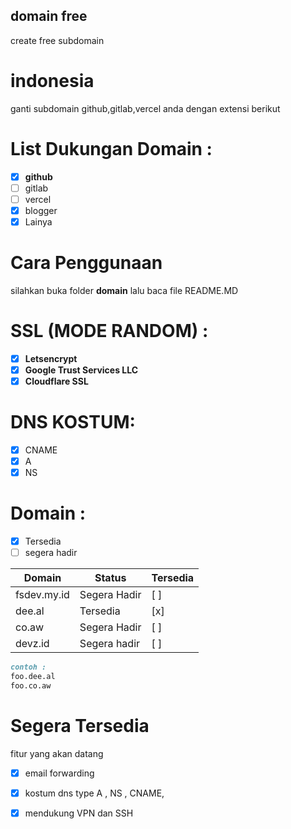 ## domain free
create free subdomain 

# indonesia
ganti subdomain github,gitlab,vercel anda dengan extensi berikut


# List Dukungan Domain :
 - [x] **github**
 - [ ] gitlab
 - [ ] vercel
 - [x] blogger
 - [x] Lainya

# Cara Penggunaan
silahkan buka folder **domain**
lalu baca file README.MD

# SSL (MODE RANDOM) :
 - [x] **Letsencrypt**
 - [x] **Google Trust Services LLC**
 - [x] **Cloudflare SSL**

# DNS KOSTUM:
 - [x] CNAME
 - [x] A
 - [x] NS

# Domain : 
 - [x] Tersedia
 - [ ] segera hadir

| Domain | Status | Tersedia |
| ---- | ---- | ---- |
| fsdev.my.id | Segera Hadir | [ ] |
| dee.al | Tersedia | [x] |
| co.aw | Segera Hadir | [ ] |
| devz.id | Segera hadir | [ ] |
```markdown
contoh :
foo.dee.al
foo.co.aw
```

# Segera Tersedia
fitur yang akan datang
 - [x] email forwarding
 - [x] kostum dns type A , NS , CNAME,
 - [x] mendukung VPN dan SSH
 
 
